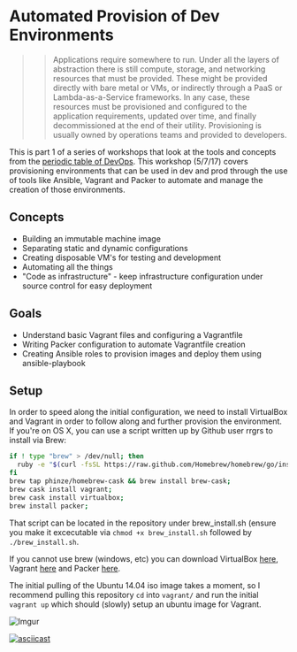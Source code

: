 # Automated Provision of Dev Environments

>>  Applications require somewhere to run. Under all the
layers of abstraction there is still compute, storage, and networking
resources that must be provided. These might be provided directly with
bare metal or VMs, or indirectly through a PaaS or Lambda-as-a-Service
frameworks. In any case, these resources must be provisioned and
configured to the application requirements, updated over time, and
finally decommissioned at the end of their utility. Provisioning is usually
owned by operations teams and provided to developers.

This is part 1 of a series of workshops that look at the tools and concepts from the [periodic table of DevOps](https://xebialabs.com/periodic-table-of-devops-tools/). This workshop (5/7/17) covers provisioning environments that can be used in dev and prod through the use of tools like Ansible, Vagrant and Packer to automate and manage the creation of those environments.

## Concepts

- Building an immutable machine image
- Separating static and dynamic configurations
- Creating disposable VM's for testing and development
- Automating all the things
- "Code as infrastructure" - keep infrastructure configuration under source control for easy deployment


## Goals

- Understand basic Vagrant files and configuring a Vagrantfile
- Writing Packer configuration to automate Vagrantfile creation
- Creating Ansible roles to provision images and deploy them using ansible-playbook

## Setup

In order to speed along the initial configuration, we need to install VirtualBox and Vagrant in order to follow along and further provision the environment. If you're on OS X, you can use a script written up by Github user rrgrs to install via Brew:

```Bash
if ! type "brew" > /dev/null; then
  ruby -e "$(curl -fsSL https://raw.github.com/Homebrew/homebrew/go/install)";
fi
brew tap phinze/homebrew-cask && brew install brew-cask;
brew cask install vagrant;
brew cask install virtualbox;
brew install packer;
```

That script can be located in the repository under brew_install.sh (ensure you make it excecutable via ```chmod +x brew_install.sh``` followed by ```./brew_install.sh```.

If you cannot use brew (windows, etc) you can download VirtualBox [here](https://www.virtualbox.org/wiki/Downloads), Vagrant [here](https://www.vagrantup.com/downloads.html) and Packer [here](https://www.packer.io/downloads.html).

The initial pulling of the Ubuntu 14.04 iso image takes a moment, so I recommend pulling this repository ```cd``` into ```vagrant/``` and run the initial ```vagrant up``` which should (slowly) setup an ubuntu image for Vagrant.

![Imgur](http://i.imgur.com/rlllt0f.png)

[![asciicast](https://asciinema.org/a/7beg5bdcvpi7i0j2gu9f4sxfb.png)](https://asciinema.org/a/7beg5bdcvpi7i0j2gu9f4sxfb)
